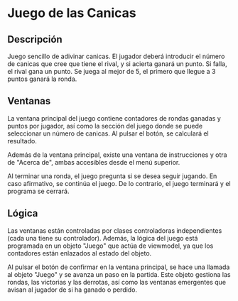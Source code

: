 # Juego de las Canicas

## Descripción

Juego sencillo de adivinar canicas. El jugador deberá introducir el número de canicas que cree que tiene el rival, y si acierta ganará un punto. Si falla, el rival gana un punto. Se juega al mejor de 5, el primero que llegue a 3 puntos ganará la ronda.

## Ventanas

La ventana principal del juego contiene contadores de rondas ganadas y puntos por jugador, así como la sección del juego donde se puede seleccionar un número de canicas. Al pulsar el botón, se calculará el resultado.

Además de la ventana principal, existe una ventana de instrucciones y otra de "Acerca de", ambas accesibles desde el menú superior.

Al terminar una ronda, el juego pregunta si se desea seguir jugando. En caso afirmativo, se continúa el juego. De lo contrario, el juego terminará y el programa se cerrará.

## Lógica

Las ventanas están controladas por clases controladoras independientes (cada una tiene su controlador). Además, la lógica del juego está programada en un objeto "Juego" que actúa de viewmodel, ya que los contadores están enlazados al estado del objeto.

Al pulsar el botón de confirmar en la ventana principal, se hace una llamada al objeto "Juego" y se avanza un paso en la partida. Este objeto gestiona las rondas, las victorias y las derrotas, así como las ventanas emergentes que avisan al jugador de si ha ganado o perdido.

